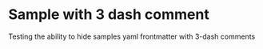 <!---
---
page_type: sample
languages:
- csharp
products:
- microsoft-identity-web
- msalnet
description: "Testing the ability to hide samples yaml frontmatter with 3-dash comments"
---
--->

# Sample with 3 dash comment

Testing the ability to hide samples yaml frontmatter with 3-dash comments 
